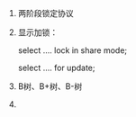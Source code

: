 1. 两阶段锁定协议

2. 显示加锁：
   
   select .... lock in share mode;
   
   select .... for update;

3. B树、B+树、B-树

4. 